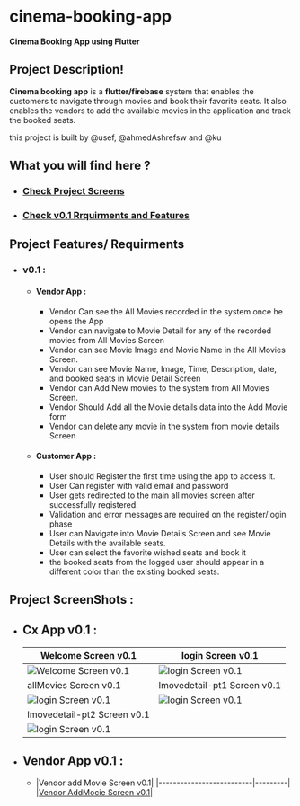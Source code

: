 # cinema-booking-app
**Cinema Booking App using Flutter**

## Project Description! 
**Cinema booking app** is a **flutter/firebase** system that enables the customers to navigate through movies and book their favorite seats.
It also enables the vendors to add the available movies in the application and track the booked seats. 

this project is built by @usef, @ahmedAshrefsw and @ku


## What you will find here ?
* ### [Check Project Screens](https://github.com/usef/cinema-booking-app#project-screenshots-)
* ### [Check v0.1 Rrquirments and Features](https://github.com/usef/cinema-booking-app#v01-)

## Project Features/ Requirments 
  * ### v0.1 : 
  
    * #### Vendor App : 
      * Vendor Can see the All Movies recorded in the system once he opens the App 
      * Vendor can navigate to Movie Detail for any of the recorded movies from All Movies Screen 
      * Vendor can see Movie Image and Movie Name in the All Movies Screen.
      * Vendor can see Movie Name, Image, Time, Description, date, and booked seats in Movie Detail Screen 
      * Vendor can Add New movies to the system from All Movies Screen.
      * Vendor Should Add all the Movie details data into the Add Movie form 
      * Vendor can delete any movie in the system from movie details Screen 

    * #### Customer App : 
      * User should Register the first time using the app to access it. 
      * User Can register with valid email and password 
      * User gets redirected to the main all movies screen after successfully registered. 
      * Validation and error messages are required on the register/login phase 
      * User can Navigate into Movie Details Screen and see Movie Details with the available seats. 
      * User can select the favorite wished seats and book it 
      * the booked seats from the logged user should appear in a different color than the existing booked seats. 

## Project ScreenShots : 
  * ## Cx App v0.1 :
    |Welcome Screen v0.1|login Screen v0.1|
    |-----------------------|---------------------|
    |![Welcome Screen v0.1](https://github.com/usef/cinema-booking-app/blob/main/Readme-imgs/welcome-screen-v0.png )| ![login Screen v0.1](https://github.com/usef/cinema-booking-app/blob/main/Readme-imgs/login-v0.png) |
    |allMovies Screen v0.1|lmovedetail-pt1 Screen v0.1|
    |![login Screen v0.1](https://github.com/usef/cinema-booking-app/blob/main/Readme-imgs/allMovies-v0.png)|![login Screen v0.1](https://github.com/usef/cinema-booking-app/blob/main/Readme-imgs/movedetail-pt1-v0.png)|
    |lmovedetail-pt2 Screen v0.1|
    |![login Screen v0.1](https://github.com/usef/cinema-booking-app/blob/main/Readme-imgs/movedetail-pt2-v0.png)|
        
   
  * ## Vendor App v0.1 :
    * |Vendor add Movie Screen v0.1|
      |--------------------------|---------|
      |[Vendor AddMocie Screen v0.1](https://github.com/usef/cinema-booking-app/blob/main/Readme-imgs/addmovie-v0.1.png)|
      
     



      
